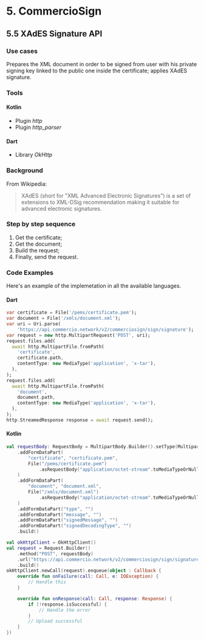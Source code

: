 # 5. CommercioSign

## 5.5 XAdES Signature API

### Use cases
Prepares the XML document in order to be signed from user with his private signing key linked to the public one inside the certificate; applies XAdES signature.

### Tools

#### Kotlin
- Plugin *http*
- Plugin *http_parser*
  
#### Dart
- Library *OkHttp*

###  Background
From Wikipedia:
>XAdES (short for "XML Advanced Electronic Signatures") is a set of extensions to XML-DSig recommendation making it suitable for advanced electronic signatures.

### Step by step sequence
1. Get the certificate;
2. Get the document;
3. Build the request;
4. Finally, send the request.

### Code Examples
Here's an example of the implemetation in all the available languages.

#### Dart
```dart
var certificate = File('/pems/certificate.pem');
var document = File('/xmls/document.xml');
var uri = Uri.parse(
    'https://api.commercio.network/v2/commerciosign/sign/signature');
var request = new http.MultipartRequest('POST', uri);
request.files.add(
  await http.MultipartFile.fromPath(
    'certificate',
    certificate.path,
    contentType: new MediaType('application', 'x-tar'),
  ),
);
request.files.add(
  await http.MultipartFile.fromPath(
    'document',
    document.path,
    contentType: new MediaType('application', 'x-tar'),
  ),
);
http.StreamedResponse response = await request.send();
```

#### Kotlin
```kotlin
val requestBody: RequestBody = MultipartBody.Builder().setType(MultipartBody.FORM)
    .addFormDataPart(
        "certificate", "certificate.pem",
        File("/pems/certificate.pem")
            .asRequestBody("application/octet-stream".toMediaTypeOrNull())
    )
    .addFormDataPart(
        "document", "document.xml",
        File("/xmls/document.xml")
            .asRequestBody("application/octet-stream".toMediaTypeOrNull())
    )
    .addFormDataPart("type", "")
    .addFormDataPart("message", "")
    .addFormDataPart("signedMessage", "")
    .addFormDataPart("signedDecodingType", "")
    .build()

val okHttpClient = OkHttpClient()
val request = Request.Builder()
    .method("POST", requestBody)
    .url("https://api.commercio.network/v2/commerciosign/sign/signature")
    .build()
okHttpClient.newCall(request).enqueue(object : Callback {
    override fun onFailure(call: Call, e: IOException) {
        // Handle this
    }

    override fun onResponse(call: Call, response: Response) {
        if (!response.isSuccessful) {
            // Handle the error
        }
        // Upload successful
    }
})
```